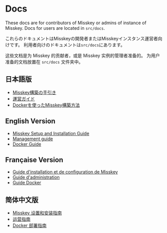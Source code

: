 # Docs
These docs are for contributors of Misskey or admins of instance of Misskey.
Docs for users are located in `src/docs`.

これらのドキュメントはMisskeyの開発者またはMisskeyインスタンス運営者向けです。
利用者向けのドキュメントは`src/docs`にあります。

这些文档是为 Misskey 的贡献者，或是 Misskey 实例的管理者准备的。
为用户准备的文档放置在 `src/docs` 文件夹中。

## 日本語版

- [Misskey構築の手引き](./setup.ja.md)
- [運営ガイド](./manage.ja.md)
- [Dockerを使ったMisskey構築方法](./docker.ja.md)

## English Version

- [Misskey Setup and Installation Guide](./setup.en.md)
- [Management guide](./manage.en.md)
- [Docker Guide](./docker.en.md)

## Française Version

- [Guide d'installation et de configuration de Misskey](./setup.fr.md)
- [Guide d'administration](./manage.fr.md)
- [Guide Docker](./docker.fr.md)

## 简体中文版

- [Misskey 设置和安装指南](./setup.zh.md)
- [运营指南](./manage.zh.md)
- [Docker 部署指南](./docker.zh.md)
